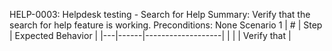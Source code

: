 HELP-0003: Helpdesk testing - Search for Help
Summary: Verify that the search for help feature is working.
Preconditions: None
Scenario 1
 | \# | Step | Expected Behavior | 
 |---|------|-------------------| 
 |   |      | Verify that       | 
